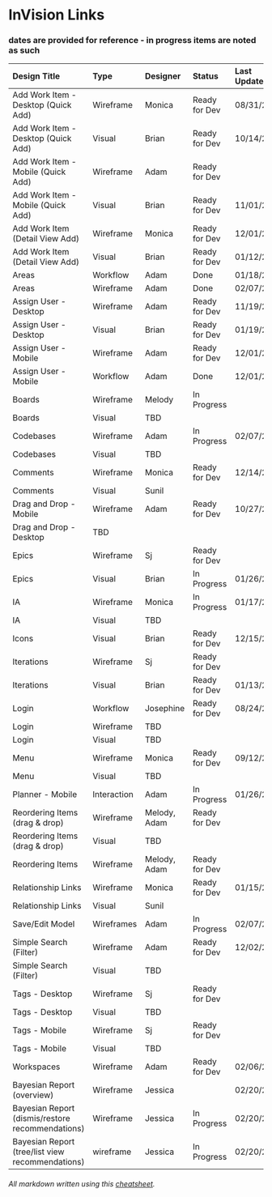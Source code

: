 <html>
    <head>
        <title>User Experience Design</title>
        <!-- Site styles -->
        <link rel="stylesheet" href="app/css/site.css">
        <style>
            table {
                width: 100%;
            }
        </style>
    </head>
</html>

# InVision Links
### dates are provided for reference - in progress items are noted as such

| Design Title  | Type | Designer | Status | Last Updated | Link
| :---          |:---  |:---      |:---    |:---          |:---
| Add Work Item - Desktop (Quick Add) | Wireframe | Monica | Ready for Dev | 08/31/2016 | https://redhat.invisionapp.com/share/XS9EZV3WP
| Add Work Item - Desktop (Quick Add) | Visual | Brian | Ready for Dev | 10/14/2016 | https://redhat.invisionapp.com/share/NU8YPHLJP
| Add Work Item - Mobile (Quick Add) | Wireframe | Adam | Ready for Dev | | https://redhat.invisionapp.com/share/KY8LXF5QV
| Add Work Item - Mobile (Quick Add) | Visual | Brian | Ready for Dev | 11/01/2016 | https://redhat.invisionapp.com/share/M896L20V2
| Add Work Item (Detail View Add) | Wireframe | Monica | Ready for Dev | 12/01/2016 | https://redhat.invisionapp.com/share/Y39KFTAE7
| Add Work Item (Detail View Add) | Visual | Brian | Ready for Dev | 01/12/2016 | https://redhat.invisionapp.com/share/HJ9YNYX2T
| Areas | Workflow | Adam | Done | 01/18/2017 | https://redhat.invisionapp.com/share/67A35QD4B
| Areas | Wireframe | Adam | Done | 02/07/2017 | https://redhat.invisionapp.com/share/XCA839ET9
| Assign User - Desktop | Wireframe | Adam | Ready for Dev | 11/19/2016 | https://redhat.invisionapp.com/share/KT9E5L9JZ
| Assign User - Desktop | Visual | Brian | Ready for Dev | 01/19/2017 | https://redhat.invisionapp.com/share/VK9L3RIUG 
| Assign User - Mobile | Wireframe | Adam | Ready for Dev | 12/01/2016 | https://redhat.invisionapp.com/share/AH8X9RLU3
| Assign User - Mobile | Workflow | Adam | Done | 12/01/2016 | https://redhat.invisionapp.com/share/PW95K913C
| Boards | Wireframe | Melody | In Progress | | https://redhat.invisionapp.com/share/XD9ZNX7M7
| Boards | Visual | TBD |
| Codebases | Wireframe | Adam | In Progress | 02/07/2017 | https://redhat.invisionapp.com/share/FXACSF1AP
| Codebases | Visual | TBD |
| Comments | Wireframe | Monica | Ready for Dev | 12/14/2016 | https://redhat.invisionapp.com/share/6E9OIX4YB
| Comments | Visual | Sunil |
| Drag and Drop - Mobile | Wireframe | Adam | Ready for Dev | 10/27/2016 |https://redhat.invisionapp.com/share/K68ZU1HVE
| Drag and Drop - Desktop | TBD
| Epics | Wireframe | Sj | Ready for Dev | | https://redhat.invisionapp.com/share/QU9U8D8GF
| Epics | Visual | Brian | In Progress | 01/26/2017 | https://redhat.invisionapp.com/share/HDA61HNTA
| IA | Wireframe | Monica | In Progress | 01/17/2017 | https://redhat.invisionapp.com/share/QP8Z5FMVM
| IA | Visual | TBD
| Icons | Visual | Brian | Ready for Dev | 12/15/2016 | https://redhat.invisionapp.com/share/2F9N0A7WN
| Iterations | Wireframe | Sj | Ready for Dev | | https://redhat.invisionapp.com/share/KA9CAYL7M
| Iterations | Visual | Brian | Ready for Dev | 01/13/2017 | https://redhat.invisionapp.com/share/FR9R8G6B9
| Login | Workflow | Josephine | Ready for Dev | 08/24/2016 | https://redhat.invisionapp.com/share/3695K7XAE
| Login | Wireframe | TBD
| Login | Visual | TBD
| Menu | Wireframe | Monica | Ready for Dev | 09/12/2016 | https://redhat.invisionapp.com/share/YF8W6CC5Z
| Menu | Visual | TBD
| Planner - Mobile | Interaction | Adam | In Progress | 01/26/2017 | https://redhat.invisionapp.com/share/F6A55SUEJ
| Reordering Items (drag & drop) | Wireframe | Melody, Adam | Ready for Dev | | https://redhat.invisionapp.com/share/YV9U2DO2R
| Reordering Items (drag & drop) | Visual | TBD
| Reordering Items | Wireframe | Melody, Adam | Ready for Dev | | https://redhat.invisionapp.com/share/QXA0GGXA3
| Relationship Links | Wireframe | Monica | Ready for Dev | 01/15/2016 | https://redhat.invisionapp.com/share/M28SSTLRJ
| Relationship Links | Visual | Sunil 
| Save/Edit Model | Wireframes | Adam | In Progress | 02/07/2017 | https://redhat.invisionapp.com/share/UAACVQ7XT
| Simple Search (Filter) | Wireframe | Adam | Ready for Dev | 12/02/2016 | https://redhat.invisionapp.com/share/T79EF22F9
| Simple Search (Filter) | Visual | TBD
| Tags - Desktop | Wireframe | Sj | Ready for Dev | | https://redhat.invisionapp.com/share/6E8ZFBF2Q
| Tags - Desktop | Visual | TBD
| Tags - Mobile | Wireframe | Sj | Ready for Dev | | https://redhat.invisionapp.com/share/3792FJ4K4
| Tags - Mobile | Visual | TBD
| Workspaces | Wireframe | Adam | Ready for Dev | 02/06/2017 | https://redhat.invisionapp.com/share/GUABZY4PQ
| Bayesian Report (overview) | Wireframe | Jessica | | 02/20/2017 | https://redhat.invisionapp.com/share/G4AJCK6HX
| Bayesian Report (dismis/restore recommendations) | Wireframe | Jessica | In Progress | 02/20/2017 | https://redhat.invisionapp.com/share/XVAK22KHZ
| Bayesian Report (tree/list view recommendations) | wireframe | Jessica | In Progress | 02/20/2017 | https://redhat.invisionapp.com/share/RJAJCSXX4

###### All markdown written using this [cheatsheet](https://github.com/adam-p/markdown-here/wiki/Markdown-Cheatsheet).